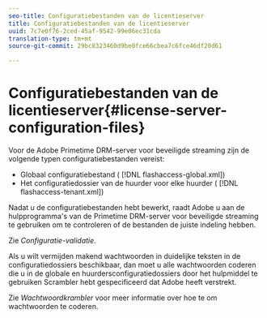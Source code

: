 ```yaml
---
seo-title: Configuratiebestanden van de licentieserver
title: Configuratiebestanden van de licentieserver
uuid: 7c7e0f76-2ced-45af-9542-99e06ec31cda
translation-type: tm+mt
source-git-commit: 29bc8323460d9be0fce66cbea7c6fce46df20d61

---
```



# Configuratiebestanden van de licentieserver{#license-server-configuration-files}

Voor de Adobe Primetime DRM-server voor beveiligde streaming zijn de volgende typen configuratiebestanden vereist:

* Globaal configuratiebestand ( [!DNL flashaccess-global.xml])
* Het configuratiedossier van de huurder voor elke huurder ( [!DNL flashaccess-tenant.xml])

Nadat u de configuratiebestanden hebt bewerkt, raadt Adobe u aan de hulpprogramma&#39;s van de Primetime DRM-server voor beveiligde streaming te gebruiken om te controleren of de bestanden de juiste indeling hebben.

Zie *Configuratie-validatie*.

Als u wilt vermijden makend wachtwoorden in duidelijke teksten in de configuratiedossiers beschikbaar, dan moet u alle wachtwoorden coderen die u in de globale en huurdersconfiguratiedossiers door het hulpmiddel te gebruiken Scrambler hebt gespecificeerd dat Adobe heeft verstrekt.

Zie *Wachtwoordkrambler* voor meer informatie over hoe te om wachtwoorden te coderen.
